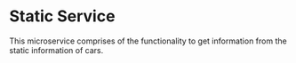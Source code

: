 # Static Service


This microservice comprises of the functionality to get information from the static information of cars. 

